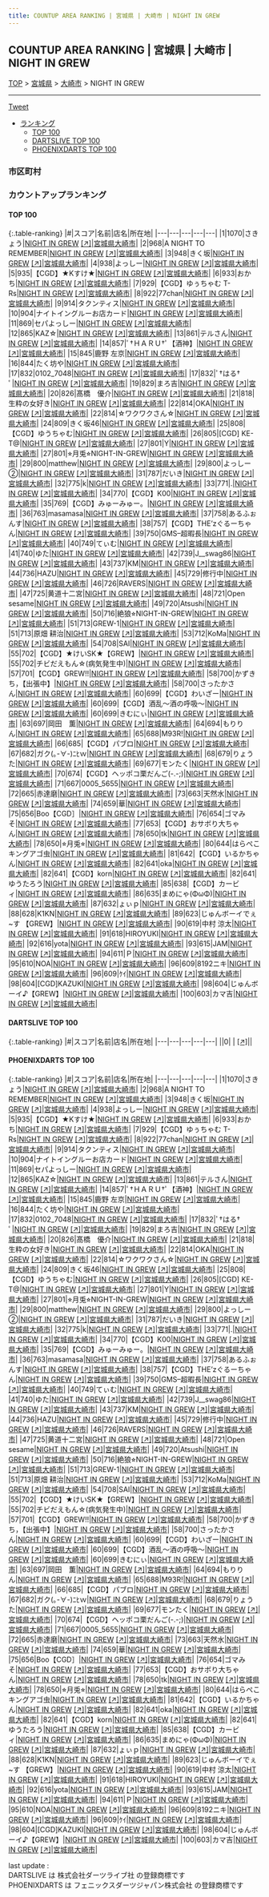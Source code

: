```yaml
---
title: COUNTUP AREA RANKING | 宮城県 | 大崎市 | NIGHT IN GREW
---
```

## COUNTUP AREA RANKING | 宮城県 | 大崎市 | NIGHT IN GREW

[TOP](/darts/rank/) > [宮城県](/darts/rank/宮城県/) > [大崎市](/darts/rank/宮城県/大崎市/) > NIGHT IN GREW

___

<a href="https://twitter.com/share?ref_src=twsrc%5Etfw" data-text="COUNTUP AREA RANKING | 宮城県大崎市NIGHT IN GREW" class="twitter-share-button" data-hashtags="DARTSLIVE,PHOENIXDARTS,darts,ダーツ" data-show-count="false">Tweet</a>

* [ランキング](#カウントアップランキング)
    * [TOP 100](#top-100)
    * [DARTSLIVE TOP 100](#dartslive-top-100)
    * [PHOENIXDARTS TOP 100](#phoenixdarts-top-100)

### 市区町村

<ul>

</ul>

### カウントアップランキング

#### TOP 100



{:.table-ranking}
|#|スコア|名前|店名|所在地|
|---|---|---|---|---|
|1|1070|<span class="rank-name-pd">さきょう</span>|<a href="/darts/rank/shops/10417.html">NIGHT IN GREW</a> <a href="https://vs.phoenixdarts.com/jp/shop/shopDetailInfo/s_10417?s_seq=10417">[↗]</a>|<a href="/darts/rank/宮城県/大崎市">宮城県大崎市</a>|
|2|968|<span class="rank-name-pd">A NIGHT TO REMEMBER</span>|<a href="/darts/rank/shops/10417.html">NIGHT IN GREW</a> <a href="https://vs.phoenixdarts.com/jp/shop/shopDetailInfo/s_10417?s_seq=10417">[↗]</a>|<a href="/darts/rank/宮城県/大崎市">宮城県大崎市</a>|
|3|948|<span class="rank-name-pd">きく坂</span>|<a href="/darts/rank/shops/10417.html">NIGHT IN GREW</a> <a href="https://vs.phoenixdarts.com/jp/shop/shopDetailInfo/s_10417?s_seq=10417">[↗]</a>|<a href="/darts/rank/宮城県/大崎市">宮城県大崎市</a>|
|4|938|<span class="rank-name-pd">よっしー</span>|<a href="/darts/rank/shops/10417.html">NIGHT IN GREW</a> <a href="https://vs.phoenixdarts.com/jp/shop/shopDetailInfo/s_10417?s_seq=10417">[↗]</a>|<a href="/darts/rank/宮城県/大崎市">宮城県大崎市</a>|
|5|935|<span class="rank-name-pd">【CGD】★Kすけ★</span>|<a href="/darts/rank/shops/10417.html">NIGHT IN GREW</a> <a href="https://vs.phoenixdarts.com/jp/shop/shopDetailInfo/s_10417?s_seq=10417">[↗]</a>|<a href="/darts/rank/宮城県/大崎市">宮城県大崎市</a>|
|6|933|<span class="rank-name-pd">おかち</span>|<a href="/darts/rank/shops/10417.html">NIGHT IN GREW</a> <a href="https://vs.phoenixdarts.com/jp/shop/shopDetailInfo/s_10417?s_seq=10417">[↗]</a>|<a href="/darts/rank/宮城県/大崎市">宮城県大崎市</a>|
|7|929|<span class="rank-name-pd">【CGD】ゆぅちゃむ T-Rs</span>|<a href="/darts/rank/shops/10417.html">NIGHT IN GREW</a> <a href="https://vs.phoenixdarts.com/jp/shop/shopDetailInfo/s_10417?s_seq=10417">[↗]</a>|<a href="/darts/rank/宮城県/大崎市">宮城県大崎市</a>|
|8|922|<span class="rank-name-pd">77chan</span>|<a href="/darts/rank/shops/10417.html">NIGHT IN GREW</a> <a href="https://vs.phoenixdarts.com/jp/shop/shopDetailInfo/s_10417?s_seq=10417">[↗]</a>|<a href="/darts/rank/宮城県/大崎市">宮城県大崎市</a>|
|9|914|<span class="rank-name-pd">タクンティス</span>|<a href="/darts/rank/shops/10417.html">NIGHT IN GREW</a> <a href="https://vs.phoenixdarts.com/jp/shop/shopDetailInfo/s_10417?s_seq=10417">[↗]</a>|<a href="/darts/rank/宮城県/大崎市">宮城県大崎市</a>|
|10|904|<span class="rank-name-pd">ナイトイングルーお店カード</span>|<a href="/darts/rank/shops/10417.html">NIGHT IN GREW</a> <a href="https://vs.phoenixdarts.com/jp/shop/shopDetailInfo/s_10417?s_seq=10417">[↗]</a>|<a href="/darts/rank/宮城県/大崎市">宮城県大崎市</a>|
|11|869|<span class="rank-name-pd">セパよっしー</span>|<a href="/darts/rank/shops/10417.html">NIGHT IN GREW</a> <a href="https://vs.phoenixdarts.com/jp/shop/shopDetailInfo/s_10417?s_seq=10417">[↗]</a>|<a href="/darts/rank/宮城県/大崎市">宮城県大崎市</a>|
|12|865|<span class="rank-name-pd">KAZ☆</span>|<a href="/darts/rank/shops/10417.html">NIGHT IN GREW</a> <a href="https://vs.phoenixdarts.com/jp/shop/shopDetailInfo/s_10417?s_seq=10417">[↗]</a>|<a href="/darts/rank/宮城県/大崎市">宮城県大崎市</a>|
|13|861|<span class="rank-name-pd">テルさん</span>|<a href="/darts/rank/shops/10417.html">NIGHT IN GREW</a> <a href="https://vs.phoenixdarts.com/jp/shop/shopDetailInfo/s_10417?s_seq=10417">[↗]</a>|<a href="/darts/rank/宮城県/大崎市">宮城県大崎市</a>|
|14|857|<span class="rank-name-pd">ﾟ†ＨＡＲＵ†ﾟ【酒神】</span>|<a href="/darts/rank/shops/10417.html">NIGHT IN GREW</a> <a href="https://vs.phoenixdarts.com/jp/shop/shopDetailInfo/s_10417?s_seq=10417">[↗]</a>|<a href="/darts/rank/宮城県/大崎市">宮城県大崎市</a>|
|15|845|<span class="rank-name-pd"><span class="pro-icon-pd"></span>鹿野 左京</span>|<a href="/darts/rank/shops/10417.html">NIGHT IN GREW</a> <a href="https://vs.phoenixdarts.com/jp/shop/shopDetailInfo/s_10417?s_seq=10417">[↗]</a>|<a href="/darts/rank/宮城県/大崎市">宮城県大崎市</a>|
|16|844|<span class="rank-name-pd">たく坊や</span>|<a href="/darts/rank/shops/10417.html">NIGHT IN GREW</a> <a href="https://vs.phoenixdarts.com/jp/shop/shopDetailInfo/s_10417?s_seq=10417">[↗]</a>|<a href="/darts/rank/宮城県/大崎市">宮城県大崎市</a>|
|17|832|<span class="rank-name-pd">0102_7048</span>|<a href="/darts/rank/shops/10417.html">NIGHT IN GREW</a> <a href="https://vs.phoenixdarts.com/jp/shop/shopDetailInfo/s_10417?s_seq=10417">[↗]</a>|<a href="/darts/rank/宮城県/大崎市">宮城県大崎市</a>|
|17|832|<span class="rank-name-pd">‪ﾟ†はる† ﾟ</span>|<a href="/darts/rank/shops/10417.html">NIGHT IN GREW</a> <a href="https://vs.phoenixdarts.com/jp/shop/shopDetailInfo/s_10417?s_seq=10417">[↗]</a>|<a href="/darts/rank/宮城県/大崎市">宮城県大崎市</a>|
|19|829|<span class="rank-name-pd">まろ吉</span>|<a href="/darts/rank/shops/10417.html">NIGHT IN GREW</a> <a href="https://vs.phoenixdarts.com/jp/shop/shopDetailInfo/s_10417?s_seq=10417">[↗]</a>|<a href="/darts/rank/宮城県/大崎市">宮城県大崎市</a>|
|20|826|<span class="rank-name-pd">髙橋　優介</span>|<a href="/darts/rank/shops/10417.html">NIGHT IN GREW</a> <a href="https://vs.phoenixdarts.com/jp/shop/shopDetailInfo/s_10417?s_seq=10417">[↗]</a>|<a href="/darts/rank/宮城県/大崎市">宮城県大崎市</a>|
|21|818|<span class="rank-name-pd">生粋の女好き</span>|<a href="/darts/rank/shops/10417.html">NIGHT IN GREW</a> <a href="https://vs.phoenixdarts.com/jp/shop/shopDetailInfo/s_10417?s_seq=10417">[↗]</a>|<a href="/darts/rank/宮城県/大崎市">宮城県大崎市</a>|
|22|814|<span class="rank-name-pd">OKA</span>|<a href="/darts/rank/shops/10417.html">NIGHT IN GREW</a> <a href="https://vs.phoenixdarts.com/jp/shop/shopDetailInfo/s_10417?s_seq=10417">[↗]</a>|<a href="/darts/rank/宮城県/大崎市">宮城県大崎市</a>|
|22|814|<span class="rank-name-pd">☆ワクワクさん☆</span>|<a href="/darts/rank/shops/10417.html">NIGHT IN GREW</a> <a href="https://vs.phoenixdarts.com/jp/shop/shopDetailInfo/s_10417?s_seq=10417">[↗]</a>|<a href="/darts/rank/宮城県/大崎市">宮城県大崎市</a>|
|24|809|<span class="rank-name-pd">きく坂46</span>|<a href="/darts/rank/shops/10417.html">NIGHT IN GREW</a> <a href="https://vs.phoenixdarts.com/jp/shop/shopDetailInfo/s_10417?s_seq=10417">[↗]</a>|<a href="/darts/rank/宮城県/大崎市">宮城県大崎市</a>|
|25|808|<span class="rank-name-pd">【CGD】ゆうちゃむ</span>|<a href="/darts/rank/shops/10417.html">NIGHT IN GREW</a> <a href="https://vs.phoenixdarts.com/jp/shop/shopDetailInfo/s_10417?s_seq=10417">[↗]</a>|<a href="/darts/rank/宮城県/大崎市">宮城県大崎市</a>|
|26|805|<span class="rank-name-pd">[CGD] KE-T@</span>|<a href="/darts/rank/shops/10417.html">NIGHT IN GREW</a> <a href="https://vs.phoenixdarts.com/jp/shop/shopDetailInfo/s_10417?s_seq=10417">[↗]</a>|<a href="/darts/rank/宮城県/大崎市">宮城県大崎市</a>|
|27|801|<span class="rank-name-pd">Y</span>|<a href="/darts/rank/shops/10417.html">NIGHT IN GREW</a> <a href="https://vs.phoenixdarts.com/jp/shop/shopDetailInfo/s_10417?s_seq=10417">[↗]</a>|<a href="/darts/rank/宮城県/大崎市">宮城県大崎市</a>|
|27|801|<span class="rank-name-pd">⭐︎月兎⭐︎NIGHT-IN-GREW</span>|<a href="/darts/rank/shops/10417.html">NIGHT IN GREW</a> <a href="https://vs.phoenixdarts.com/jp/shop/shopDetailInfo/s_10417?s_seq=10417">[↗]</a>|<a href="/darts/rank/宮城県/大崎市">宮城県大崎市</a>|
|29|800|<span class="rank-name-pd">matthew</span>|<a href="/darts/rank/shops/10417.html">NIGHT IN GREW</a> <a href="https://vs.phoenixdarts.com/jp/shop/shopDetailInfo/s_10417?s_seq=10417">[↗]</a>|<a href="/darts/rank/宮城県/大崎市">宮城県大崎市</a>|
|29|800|<span class="rank-name-pd">よっしー②</span>|<a href="/darts/rank/shops/10417.html">NIGHT IN GREW</a> <a href="https://vs.phoenixdarts.com/jp/shop/shopDetailInfo/s_10417?s_seq=10417">[↗]</a>|<a href="/darts/rank/宮城県/大崎市">宮城県大崎市</a>|
|31|787|<span class="rank-name-pd">だいき</span>|<a href="/darts/rank/shops/10417.html">NIGHT IN GREW</a> <a href="https://vs.phoenixdarts.com/jp/shop/shopDetailInfo/s_10417?s_seq=10417">[↗]</a>|<a href="/darts/rank/宮城県/大崎市">宮城県大崎市</a>|
|32|775|<span class="rank-name-pd">k</span>|<a href="/darts/rank/shops/10417.html">NIGHT IN GREW</a> <a href="https://vs.phoenixdarts.com/jp/shop/shopDetailInfo/s_10417?s_seq=10417">[↗]</a>|<a href="/darts/rank/宮城県/大崎市">宮城県大崎市</a>|
|33|771|<span class="rank-name-pd">.</span>|<a href="/darts/rank/shops/10417.html">NIGHT IN GREW</a> <a href="https://vs.phoenixdarts.com/jp/shop/shopDetailInfo/s_10417?s_seq=10417">[↗]</a>|<a href="/darts/rank/宮城県/大崎市">宮城県大崎市</a>|
|34|770|<span class="rank-name-pd">【CGD】K00</span>|<a href="/darts/rank/shops/10417.html">NIGHT IN GREW</a> <a href="https://vs.phoenixdarts.com/jp/shop/shopDetailInfo/s_10417?s_seq=10417">[↗]</a>|<a href="/darts/rank/宮城県/大崎市">宮城県大崎市</a>|
|35|769|<span class="rank-name-pd">【CGD】みゅーみゅー。</span>|<a href="/darts/rank/shops/10417.html">NIGHT IN GREW</a> <a href="https://vs.phoenixdarts.com/jp/shop/shopDetailInfo/s_10417?s_seq=10417">[↗]</a>|<a href="/darts/rank/宮城県/大崎市">宮城県大崎市</a>|
|36|763|<span class="rank-name-pd">masamasa</span>|<a href="/darts/rank/shops/10417.html">NIGHT IN GREW</a> <a href="https://vs.phoenixdarts.com/jp/shop/shopDetailInfo/s_10417?s_seq=10417">[↗]</a>|<a href="/darts/rank/宮城県/大崎市">宮城県大崎市</a>|
|37|758|<span class="rank-name-pd">あるふぉんす</span>|<a href="/darts/rank/shops/10417.html">NIGHT IN GREW</a> <a href="https://vs.phoenixdarts.com/jp/shop/shopDetailInfo/s_10417?s_seq=10417">[↗]</a>|<a href="/darts/rank/宮城県/大崎市">宮城県大崎市</a>|
|38|757|<span class="rank-name-pd">【CGD】THE’zぐるーちゃん</span>|<a href="/darts/rank/shops/10417.html">NIGHT IN GREW</a> <a href="https://vs.phoenixdarts.com/jp/shop/shopDetailInfo/s_10417?s_seq=10417">[↗]</a>|<a href="/darts/rank/宮城県/大崎市">宮城県大崎市</a>|
|39|750|<span class="rank-name-pd">GMS–超暇長</span>|<a href="/darts/rank/shops/10417.html">NIGHT IN GREW</a> <a href="https://vs.phoenixdarts.com/jp/shop/shopDetailInfo/s_10417?s_seq=10417">[↗]</a>|<a href="/darts/rank/宮城県/大崎市">宮城県大崎市</a>|
|40|749|<span class="rank-name-pd">てぃむ</span>|<a href="/darts/rank/shops/10417.html">NIGHT IN GREW</a> <a href="https://vs.phoenixdarts.com/jp/shop/shopDetailInfo/s_10417?s_seq=10417">[↗]</a>|<a href="/darts/rank/宮城県/大崎市">宮城県大崎市</a>|
|41|740|<span class="rank-name-pd">ゆた</span>|<a href="/darts/rank/shops/10417.html">NIGHT IN GREW</a> <a href="https://vs.phoenixdarts.com/jp/shop/shopDetailInfo/s_10417?s_seq=10417">[↗]</a>|<a href="/darts/rank/宮城県/大崎市">宮城県大崎市</a>|
|42|739|<span class="rank-name-pd">J__swag86</span>|<a href="/darts/rank/shops/10417.html">NIGHT IN GREW</a> <a href="https://vs.phoenixdarts.com/jp/shop/shopDetailInfo/s_10417?s_seq=10417">[↗]</a>|<a href="/darts/rank/宮城県/大崎市">宮城県大崎市</a>|
|43|737|<span class="rank-name-pd">KM</span>|<a href="/darts/rank/shops/10417.html">NIGHT IN GREW</a> <a href="https://vs.phoenixdarts.com/jp/shop/shopDetailInfo/s_10417?s_seq=10417">[↗]</a>|<a href="/darts/rank/宮城県/大崎市">宮城県大崎市</a>|
|44|736|<span class="rank-name-pd">HAZU</span>|<a href="/darts/rank/shops/10417.html">NIGHT IN GREW</a> <a href="https://vs.phoenixdarts.com/jp/shop/shopDetailInfo/s_10417?s_seq=10417">[↗]</a>|<a href="/darts/rank/宮城県/大崎市">宮城県大崎市</a>|
|45|729|<span class="rank-name-pd">修行中</span>|<a href="/darts/rank/shops/10417.html">NIGHT IN GREW</a> <a href="https://vs.phoenixdarts.com/jp/shop/shopDetailInfo/s_10417?s_seq=10417">[↗]</a>|<a href="/darts/rank/宮城県/大崎市">宮城県大崎市</a>|
|46|726|<span class="rank-name-pd">RAVERS</span>|<a href="/darts/rank/shops/10417.html">NIGHT IN GREW</a> <a href="https://vs.phoenixdarts.com/jp/shop/shopDetailInfo/s_10417?s_seq=10417">[↗]</a>|<a href="/darts/rank/宮城県/大崎市">宮城県大崎市</a>|
|47|725|<span class="rank-name-pd">黄道十二宮</span>|<a href="/darts/rank/shops/10417.html">NIGHT IN GREW</a> <a href="https://vs.phoenixdarts.com/jp/shop/shopDetailInfo/s_10417?s_seq=10417">[↗]</a>|<a href="/darts/rank/宮城県/大崎市">宮城県大崎市</a>|
|48|721|<span class="rank-name-pd">Open sesame</span>|<a href="/darts/rank/shops/10417.html">NIGHT IN GREW</a> <a href="https://vs.phoenixdarts.com/jp/shop/shopDetailInfo/s_10417?s_seq=10417">[↗]</a>|<a href="/darts/rank/宮城県/大崎市">宮城県大崎市</a>|
|49|720|<span class="rank-name-pd">Atsushi</span>|<a href="/darts/rank/shops/10417.html">NIGHT IN GREW</a> <a href="https://vs.phoenixdarts.com/jp/shop/shopDetailInfo/s_10417?s_seq=10417">[↗]</a>|<a href="/darts/rank/宮城県/大崎市">宮城県大崎市</a>|
|50|716|<span class="rank-name-pd">絶狼⭐︎NIGHT-IN-GREW</span>|<a href="/darts/rank/shops/10417.html">NIGHT IN GREW</a> <a href="https://vs.phoenixdarts.com/jp/shop/shopDetailInfo/s_10417?s_seq=10417">[↗]</a>|<a href="/darts/rank/宮城県/大崎市">宮城県大崎市</a>|
|51|713|<span class="rank-name-pd">GREW-1</span>|<a href="/darts/rank/shops/10417.html">NIGHT IN GREW</a> <a href="https://vs.phoenixdarts.com/jp/shop/shopDetailInfo/s_10417?s_seq=10417">[↗]</a>|<a href="/darts/rank/宮城県/大崎市">宮城県大崎市</a>|
|51|713|<span class="rank-name-pd">原畑 耕治</span>|<a href="/darts/rank/shops/10417.html">NIGHT IN GREW</a> <a href="https://vs.phoenixdarts.com/jp/shop/shopDetailInfo/s_10417?s_seq=10417">[↗]</a>|<a href="/darts/rank/宮城県/大崎市">宮城県大崎市</a>|
|53|712|<span class="rank-name-pd">KoMa</span>|<a href="/darts/rank/shops/10417.html">NIGHT IN GREW</a> <a href="https://vs.phoenixdarts.com/jp/shop/shopDetailInfo/s_10417?s_seq=10417">[↗]</a>|<a href="/darts/rank/宮城県/大崎市">宮城県大崎市</a>|
|54|708|<span class="rank-name-pd">SAI</span>|<a href="/darts/rank/shops/10417.html">NIGHT IN GREW</a> <a href="https://vs.phoenixdarts.com/jp/shop/shopDetailInfo/s_10417?s_seq=10417">[↗]</a>|<a href="/darts/rank/宮城県/大崎市">宮城県大崎市</a>|
|55|702|<span class="rank-name-pd">【CGD】★けいSK★【GREW】</span>|<a href="/darts/rank/shops/10417.html">NIGHT IN GREW</a> <a href="https://vs.phoenixdarts.com/jp/shop/shopDetailInfo/s_10417?s_seq=10417">[↗]</a>|<a href="/darts/rank/宮城県/大崎市">宮城県大崎市</a>|
|55|702|<span class="rank-name-pd">チビだえもん☆(病気発生中)</span>|<a href="/darts/rank/shops/10417.html">NIGHT IN GREW</a> <a href="https://vs.phoenixdarts.com/jp/shop/shopDetailInfo/s_10417?s_seq=10417">[↗]</a>|<a href="/darts/rank/宮城県/大崎市">宮城県大崎市</a>|
|57|701|<span class="rank-name-pd">【CGD】GREW!!</span>|<a href="/darts/rank/shops/10417.html">NIGHT IN GREW</a> <a href="https://vs.phoenixdarts.com/jp/shop/shopDetailInfo/s_10417?s_seq=10417">[↗]</a>|<a href="/darts/rank/宮城県/大崎市">宮城県大崎市</a>|
|58|700|<span class="rank-name-pd">かずきち，【出張中】</span>|<a href="/darts/rank/shops/10417.html">NIGHT IN GREW</a> <a href="https://vs.phoenixdarts.com/jp/shop/shopDetailInfo/s_10417?s_seq=10417">[↗]</a>|<a href="/darts/rank/宮城県/大崎市">宮城県大崎市</a>|
|58|700|<span class="rank-name-pd">さったかさん</span>|<a href="/darts/rank/shops/10417.html">NIGHT IN GREW</a> <a href="https://vs.phoenixdarts.com/jp/shop/shopDetailInfo/s_10417?s_seq=10417">[↗]</a>|<a href="/darts/rank/宮城県/大崎市">宮城県大崎市</a>|
|60|699|<span class="rank-name-pd">【CGD】わいざー</span>|<a href="/darts/rank/shops/10417.html">NIGHT IN GREW</a> <a href="https://vs.phoenixdarts.com/jp/shop/shopDetailInfo/s_10417?s_seq=10417">[↗]</a>|<a href="/darts/rank/宮城県/大崎市">宮城県大崎市</a>|
|60|699|<span class="rank-name-pd">【CGD】酒乱〜酒の呼吸〜</span>|<a href="/darts/rank/shops/10417.html">NIGHT IN GREW</a> <a href="https://vs.phoenixdarts.com/jp/shop/shopDetailInfo/s_10417?s_seq=10417">[↗]</a>|<a href="/darts/rank/宮城県/大崎市">宮城県大崎市</a>|
|60|699|<span class="rank-name-pd">きむにぃ</span>|<a href="/darts/rank/shops/10417.html">NIGHT IN GREW</a> <a href="https://vs.phoenixdarts.com/jp/shop/shopDetailInfo/s_10417?s_seq=10417">[↗]</a>|<a href="/darts/rank/宮城県/大崎市">宮城県大崎市</a>|
|63|697|<span class="rank-name-pd">岡田　薫</span>|<a href="/darts/rank/shops/10417.html">NIGHT IN GREW</a> <a href="https://vs.phoenixdarts.com/jp/shop/shopDetailInfo/s_10417?s_seq=10417">[↗]</a>|<a href="/darts/rank/宮城県/大崎市">宮城県大崎市</a>|
|64|694|<span class="rank-name-pd">もりりん</span>|<a href="/darts/rank/shops/10417.html">NIGHT IN GREW</a> <a href="https://vs.phoenixdarts.com/jp/shop/shopDetailInfo/s_10417?s_seq=10417">[↗]</a>|<a href="/darts/rank/宮城県/大崎市">宮城県大崎市</a>|
|65|688|<span class="rank-name-pd">M93R!</span>|<a href="/darts/rank/shops/10417.html">NIGHT IN GREW</a> <a href="https://vs.phoenixdarts.com/jp/shop/shopDetailInfo/s_10417?s_seq=10417">[↗]</a>|<a href="/darts/rank/宮城県/大崎市">宮城県大崎市</a>|
|66|685|<span class="rank-name-pd">【CGD】パブロ</span>|<a href="/darts/rank/shops/10417.html">NIGHT IN GREW</a> <a href="https://vs.phoenixdarts.com/jp/shop/shopDetailInfo/s_10417?s_seq=10417">[↗]</a>|<a href="/darts/rank/宮城県/大崎市">宮城県大崎市</a>|
|67|682|<span class="rank-name-pd">ガク(｡-∀-)ﾆﾋｗ</span>|<a href="/darts/rank/shops/10417.html">NIGHT IN GREW</a> <a href="https://vs.phoenixdarts.com/jp/shop/shopDetailInfo/s_10417?s_seq=10417">[↗]</a>|<a href="/darts/rank/宮城県/大崎市">宮城県大崎市</a>|
|68|679|<span class="rank-name-pd">りょうた</span>|<a href="/darts/rank/shops/10417.html">NIGHT IN GREW</a> <a href="https://vs.phoenixdarts.com/jp/shop/shopDetailInfo/s_10417?s_seq=10417">[↗]</a>|<a href="/darts/rank/宮城県/大崎市">宮城県大崎市</a>|
|69|677|<span class="rank-name-pd">モンたく</span>|<a href="/darts/rank/shops/10417.html">NIGHT IN GREW</a> <a href="https://vs.phoenixdarts.com/jp/shop/shopDetailInfo/s_10417?s_seq=10417">[↗]</a>|<a href="/darts/rank/宮城県/大崎市">宮城県大崎市</a>|
|70|674|<span class="rank-name-pd">【CGD】ヘッポコ栗だんご(-.-;)</span>|<a href="/darts/rank/shops/10417.html">NIGHT IN GREW</a> <a href="https://vs.phoenixdarts.com/jp/shop/shopDetailInfo/s_10417?s_seq=10417">[↗]</a>|<a href="/darts/rank/宮城県/大崎市">宮城県大崎市</a>|
|71|667|<span class="rank-name-pd">0005_5655</span>|<a href="/darts/rank/shops/10417.html">NIGHT IN GREW</a> <a href="https://vs.phoenixdarts.com/jp/shop/shopDetailInfo/s_10417?s_seq=10417">[↗]</a>|<a href="/darts/rank/宮城県/大崎市">宮城県大崎市</a>|
|72|665|<span class="rank-name-pd">赤達磨</span>|<a href="/darts/rank/shops/10417.html">NIGHT IN GREW</a> <a href="https://vs.phoenixdarts.com/jp/shop/shopDetailInfo/s_10417?s_seq=10417">[↗]</a>|<a href="/darts/rank/宮城県/大崎市">宮城県大崎市</a>|
|73|663|<span class="rank-name-pd">天然水</span>|<a href="/darts/rank/shops/10417.html">NIGHT IN GREW</a> <a href="https://vs.phoenixdarts.com/jp/shop/shopDetailInfo/s_10417?s_seq=10417">[↗]</a>|<a href="/darts/rank/宮城県/大崎市">宮城県大崎市</a>|
|74|659|<span class="rank-name-pd">華</span>|<a href="/darts/rank/shops/10417.html">NIGHT IN GREW</a> <a href="https://vs.phoenixdarts.com/jp/shop/shopDetailInfo/s_10417?s_seq=10417">[↗]</a>|<a href="/darts/rank/宮城県/大崎市">宮城県大崎市</a>|
|75|656|<span class="rank-name-pd">Boo【CGD］</span>|<a href="/darts/rank/shops/10417.html">NIGHT IN GREW</a> <a href="https://vs.phoenixdarts.com/jp/shop/shopDetailInfo/s_10417?s_seq=10417">[↗]</a>|<a href="/darts/rank/宮城県/大崎市">宮城県大崎市</a>|
|76|654|<span class="rank-name-pd">ゴマみそ</span>|<a href="/darts/rank/shops/10417.html">NIGHT IN GREW</a> <a href="https://vs.phoenixdarts.com/jp/shop/shopDetailInfo/s_10417?s_seq=10417">[↗]</a>|<a href="/darts/rank/宮城県/大崎市">宮城県大崎市</a>|
|77|653|<span class="rank-name-pd">【CGD】おサボり大ちゃん</span>|<a href="/darts/rank/shops/10417.html">NIGHT IN GREW</a> <a href="https://vs.phoenixdarts.com/jp/shop/shopDetailInfo/s_10417?s_seq=10417">[↗]</a>|<a href="/darts/rank/宮城県/大崎市">宮城県大崎市</a>|
|78|650|<span class="rank-name-pd">tk</span>|<a href="/darts/rank/shops/10417.html">NIGHT IN GREW</a> <a href="https://vs.phoenixdarts.com/jp/shop/shopDetailInfo/s_10417?s_seq=10417">[↗]</a>|<a href="/darts/rank/宮城県/大崎市">宮城県大崎市</a>|
|78|650|<span class="rank-name-pd">⭐︎月兎⭐︎</span>|<a href="/darts/rank/shops/10417.html">NIGHT IN GREW</a> <a href="https://vs.phoenixdarts.com/jp/shop/shopDetailInfo/s_10417?s_seq=10417">[↗]</a>|<a href="/darts/rank/宮城県/大崎市">宮城県大崎市</a>|
|80|644|<span class="rank-name-pd">はらぺこキングアゴ虫</span>|<a href="/darts/rank/shops/10417.html">NIGHT IN GREW</a> <a href="https://vs.phoenixdarts.com/jp/shop/shopDetailInfo/s_10417?s_seq=10417">[↗]</a>|<a href="/darts/rank/宮城県/大崎市">宮城県大崎市</a>|
|81|642|<span class="rank-name-pd">【CGD】いるかちゃん</span>|<a href="/darts/rank/shops/10417.html">NIGHT IN GREW</a> <a href="https://vs.phoenixdarts.com/jp/shop/shopDetailInfo/s_10417?s_seq=10417">[↗]</a>|<a href="/darts/rank/宮城県/大崎市">宮城県大崎市</a>|
|82|641|<span class="rank-name-pd">oka</span>|<a href="/darts/rank/shops/10417.html">NIGHT IN GREW</a> <a href="https://vs.phoenixdarts.com/jp/shop/shopDetailInfo/s_10417?s_seq=10417">[↗]</a>|<a href="/darts/rank/宮城県/大崎市">宮城県大崎市</a>|
|82|641|<span class="rank-name-pd">【CGD】korn</span>|<a href="/darts/rank/shops/10417.html">NIGHT IN GREW</a> <a href="https://vs.phoenixdarts.com/jp/shop/shopDetailInfo/s_10417?s_seq=10417">[↗]</a>|<a href="/darts/rank/宮城県/大崎市">宮城県大崎市</a>|
|82|641|<span class="rank-name-pd">ゆうたろう</span>|<a href="/darts/rank/shops/10417.html">NIGHT IN GREW</a> <a href="https://vs.phoenixdarts.com/jp/shop/shopDetailInfo/s_10417?s_seq=10417">[↗]</a>|<a href="/darts/rank/宮城県/大崎市">宮城県大崎市</a>|
|85|638|<span class="rank-name-pd">【CGD】カービィ</span>|<a href="/darts/rank/shops/10417.html">NIGHT IN GREW</a> <a href="https://vs.phoenixdarts.com/jp/shop/shopDetailInfo/s_10417?s_seq=10417">[↗]</a>|<a href="/darts/rank/宮城県/大崎市">宮城県大崎市</a>|
|86|635|<span class="rank-name-pd">まめにゃ(ΦωΦ)</span>|<a href="/darts/rank/shops/10417.html">NIGHT IN GREW</a> <a href="https://vs.phoenixdarts.com/jp/shop/shopDetailInfo/s_10417?s_seq=10417">[↗]</a>|<a href="/darts/rank/宮城県/大崎市">宮城県大崎市</a>|
|87|632|<span class="rank-name-pd">ょぃｐ</span>|<a href="/darts/rank/shops/10417.html">NIGHT IN GREW</a> <a href="https://vs.phoenixdarts.com/jp/shop/shopDetailInfo/s_10417?s_seq=10417">[↗]</a>|<a href="/darts/rank/宮城県/大崎市">宮城県大崎市</a>|
|88|628|<span class="rank-name-pd">K1KN</span>|<a href="/darts/rank/shops/10417.html">NIGHT IN GREW</a> <a href="https://vs.phoenixdarts.com/jp/shop/shopDetailInfo/s_10417?s_seq=10417">[↗]</a>|<a href="/darts/rank/宮城県/大崎市">宮城県大崎市</a>|
|89|623|<span class="rank-name-pd">じゅんボーイでぇ~す 【GREW】</span>|<a href="/darts/rank/shops/10417.html">NIGHT IN GREW</a> <a href="https://vs.phoenixdarts.com/jp/shop/shopDetailInfo/s_10417?s_seq=10417">[↗]</a>|<a href="/darts/rank/宮城県/大崎市">宮城県大崎市</a>|
|90|619|<span class="rank-name-pd">中村 涼太</span>|<a href="/darts/rank/shops/10417.html">NIGHT IN GREW</a> <a href="https://vs.phoenixdarts.com/jp/shop/shopDetailInfo/s_10417?s_seq=10417">[↗]</a>|<a href="/darts/rank/宮城県/大崎市">宮城県大崎市</a>|
|91|618|<span class="rank-name-pd">HIROYUKI</span>|<a href="/darts/rank/shops/10417.html">NIGHT IN GREW</a> <a href="https://vs.phoenixdarts.com/jp/shop/shopDetailInfo/s_10417?s_seq=10417">[↗]</a>|<a href="/darts/rank/宮城県/大崎市">宮城県大崎市</a>|
|92|616|<span class="rank-name-pd">yota</span>|<a href="/darts/rank/shops/10417.html">NIGHT IN GREW</a> <a href="https://vs.phoenixdarts.com/jp/shop/shopDetailInfo/s_10417?s_seq=10417">[↗]</a>|<a href="/darts/rank/宮城県/大崎市">宮城県大崎市</a>|
|93|615|<span class="rank-name-pd">JAM</span>|<a href="/darts/rank/shops/10417.html">NIGHT IN GREW</a> <a href="https://vs.phoenixdarts.com/jp/shop/shopDetailInfo/s_10417?s_seq=10417">[↗]</a>|<a href="/darts/rank/宮城県/大崎市">宮城県大崎市</a>|
|94|611|<span class="rank-name-pd">Ｐ</span>|<a href="/darts/rank/shops/10417.html">NIGHT IN GREW</a> <a href="https://vs.phoenixdarts.com/jp/shop/shopDetailInfo/s_10417?s_seq=10417">[↗]</a>|<a href="/darts/rank/宮城県/大崎市">宮城県大崎市</a>|
|95|610|<span class="rank-name-pd">NOA</span>|<a href="/darts/rank/shops/10417.html">NIGHT IN GREW</a> <a href="https://vs.phoenixdarts.com/jp/shop/shopDetailInfo/s_10417?s_seq=10417">[↗]</a>|<a href="/darts/rank/宮城県/大崎市">宮城県大崎市</a>|
|96|609|<span class="rank-name-pd">8192ニキ</span>|<a href="/darts/rank/shops/10417.html">NIGHT IN GREW</a> <a href="https://vs.phoenixdarts.com/jp/shop/shopDetailInfo/s_10417?s_seq=10417">[↗]</a>|<a href="/darts/rank/宮城県/大崎市">宮城県大崎市</a>|
|96|609|<span class="rank-name-pd">ｹｲ</span>|<a href="/darts/rank/shops/10417.html">NIGHT IN GREW</a> <a href="https://vs.phoenixdarts.com/jp/shop/shopDetailInfo/s_10417?s_seq=10417">[↗]</a>|<a href="/darts/rank/宮城県/大崎市">宮城県大崎市</a>|
|98|604|<span class="rank-name-pd">[CGD]KAZUKI</span>|<a href="/darts/rank/shops/10417.html">NIGHT IN GREW</a> <a href="https://vs.phoenixdarts.com/jp/shop/shopDetailInfo/s_10417?s_seq=10417">[↗]</a>|<a href="/darts/rank/宮城県/大崎市">宮城県大崎市</a>|
|98|604|<span class="rank-name-pd">じゅんボーイ♪【GREW】</span>|<a href="/darts/rank/shops/10417.html">NIGHT IN GREW</a> <a href="https://vs.phoenixdarts.com/jp/shop/shopDetailInfo/s_10417?s_seq=10417">[↗]</a>|<a href="/darts/rank/宮城県/大崎市">宮城県大崎市</a>|
|100|603|<span class="rank-name-pd">カマ吉</span>|<a href="/darts/rank/shops/10417.html">NIGHT IN GREW</a> <a href="https://vs.phoenixdarts.com/jp/shop/shopDetailInfo/s_10417?s_seq=10417">[↗]</a>|<a href="/darts/rank/宮城県/大崎市">宮城県大崎市</a>|


#### DARTSLIVE TOP 100



{:.table-ranking}
|#|スコア|名前|店名|所在地|
|---|---|---|---|---|
||0|<span class="rank-name-dl"> </span>|<a href="/darts/rank/shops/.html"></a> <a href="">[↗]</a>|<a href="/darts/rank//"></a>|


#### PHOENIXDARTS TOP 100



{:.table-ranking}
|#|スコア|名前|店名|所在地|
|---|---|---|---|---|
|1|1070|<span class="rank-name-pd">さきょう</span>|<a href="/darts/rank/shops/10417.html">NIGHT IN GREW</a> <a href="https://vs.phoenixdarts.com/jp/shop/shopDetailInfo/s_10417?s_seq=10417">[↗]</a>|<a href="/darts/rank/宮城県/大崎市">宮城県大崎市</a>|
|2|968|<span class="rank-name-pd">A NIGHT TO REMEMBER</span>|<a href="/darts/rank/shops/10417.html">NIGHT IN GREW</a> <a href="https://vs.phoenixdarts.com/jp/shop/shopDetailInfo/s_10417?s_seq=10417">[↗]</a>|<a href="/darts/rank/宮城県/大崎市">宮城県大崎市</a>|
|3|948|<span class="rank-name-pd">きく坂</span>|<a href="/darts/rank/shops/10417.html">NIGHT IN GREW</a> <a href="https://vs.phoenixdarts.com/jp/shop/shopDetailInfo/s_10417?s_seq=10417">[↗]</a>|<a href="/darts/rank/宮城県/大崎市">宮城県大崎市</a>|
|4|938|<span class="rank-name-pd">よっしー</span>|<a href="/darts/rank/shops/10417.html">NIGHT IN GREW</a> <a href="https://vs.phoenixdarts.com/jp/shop/shopDetailInfo/s_10417?s_seq=10417">[↗]</a>|<a href="/darts/rank/宮城県/大崎市">宮城県大崎市</a>|
|5|935|<span class="rank-name-pd">【CGD】★Kすけ★</span>|<a href="/darts/rank/shops/10417.html">NIGHT IN GREW</a> <a href="https://vs.phoenixdarts.com/jp/shop/shopDetailInfo/s_10417?s_seq=10417">[↗]</a>|<a href="/darts/rank/宮城県/大崎市">宮城県大崎市</a>|
|6|933|<span class="rank-name-pd">おかち</span>|<a href="/darts/rank/shops/10417.html">NIGHT IN GREW</a> <a href="https://vs.phoenixdarts.com/jp/shop/shopDetailInfo/s_10417?s_seq=10417">[↗]</a>|<a href="/darts/rank/宮城県/大崎市">宮城県大崎市</a>|
|7|929|<span class="rank-name-pd">【CGD】ゆぅちゃむ T-Rs</span>|<a href="/darts/rank/shops/10417.html">NIGHT IN GREW</a> <a href="https://vs.phoenixdarts.com/jp/shop/shopDetailInfo/s_10417?s_seq=10417">[↗]</a>|<a href="/darts/rank/宮城県/大崎市">宮城県大崎市</a>|
|8|922|<span class="rank-name-pd">77chan</span>|<a href="/darts/rank/shops/10417.html">NIGHT IN GREW</a> <a href="https://vs.phoenixdarts.com/jp/shop/shopDetailInfo/s_10417?s_seq=10417">[↗]</a>|<a href="/darts/rank/宮城県/大崎市">宮城県大崎市</a>|
|9|914|<span class="rank-name-pd">タクンティス</span>|<a href="/darts/rank/shops/10417.html">NIGHT IN GREW</a> <a href="https://vs.phoenixdarts.com/jp/shop/shopDetailInfo/s_10417?s_seq=10417">[↗]</a>|<a href="/darts/rank/宮城県/大崎市">宮城県大崎市</a>|
|10|904|<span class="rank-name-pd">ナイトイングルーお店カード</span>|<a href="/darts/rank/shops/10417.html">NIGHT IN GREW</a> <a href="https://vs.phoenixdarts.com/jp/shop/shopDetailInfo/s_10417?s_seq=10417">[↗]</a>|<a href="/darts/rank/宮城県/大崎市">宮城県大崎市</a>|
|11|869|<span class="rank-name-pd">セパよっしー</span>|<a href="/darts/rank/shops/10417.html">NIGHT IN GREW</a> <a href="https://vs.phoenixdarts.com/jp/shop/shopDetailInfo/s_10417?s_seq=10417">[↗]</a>|<a href="/darts/rank/宮城県/大崎市">宮城県大崎市</a>|
|12|865|<span class="rank-name-pd">KAZ☆</span>|<a href="/darts/rank/shops/10417.html">NIGHT IN GREW</a> <a href="https://vs.phoenixdarts.com/jp/shop/shopDetailInfo/s_10417?s_seq=10417">[↗]</a>|<a href="/darts/rank/宮城県/大崎市">宮城県大崎市</a>|
|13|861|<span class="rank-name-pd">テルさん</span>|<a href="/darts/rank/shops/10417.html">NIGHT IN GREW</a> <a href="https://vs.phoenixdarts.com/jp/shop/shopDetailInfo/s_10417?s_seq=10417">[↗]</a>|<a href="/darts/rank/宮城県/大崎市">宮城県大崎市</a>|
|14|857|<span class="rank-name-pd">ﾟ†ＨＡＲＵ†ﾟ【酒神】</span>|<a href="/darts/rank/shops/10417.html">NIGHT IN GREW</a> <a href="https://vs.phoenixdarts.com/jp/shop/shopDetailInfo/s_10417?s_seq=10417">[↗]</a>|<a href="/darts/rank/宮城県/大崎市">宮城県大崎市</a>|
|15|845|<span class="rank-name-pd"><span class="pro-icon-pd"></span>鹿野 左京</span>|<a href="/darts/rank/shops/10417.html">NIGHT IN GREW</a> <a href="https://vs.phoenixdarts.com/jp/shop/shopDetailInfo/s_10417?s_seq=10417">[↗]</a>|<a href="/darts/rank/宮城県/大崎市">宮城県大崎市</a>|
|16|844|<span class="rank-name-pd">たく坊や</span>|<a href="/darts/rank/shops/10417.html">NIGHT IN GREW</a> <a href="https://vs.phoenixdarts.com/jp/shop/shopDetailInfo/s_10417?s_seq=10417">[↗]</a>|<a href="/darts/rank/宮城県/大崎市">宮城県大崎市</a>|
|17|832|<span class="rank-name-pd">0102_7048</span>|<a href="/darts/rank/shops/10417.html">NIGHT IN GREW</a> <a href="https://vs.phoenixdarts.com/jp/shop/shopDetailInfo/s_10417?s_seq=10417">[↗]</a>|<a href="/darts/rank/宮城県/大崎市">宮城県大崎市</a>|
|17|832|<span class="rank-name-pd">‪ﾟ†はる† ﾟ</span>|<a href="/darts/rank/shops/10417.html">NIGHT IN GREW</a> <a href="https://vs.phoenixdarts.com/jp/shop/shopDetailInfo/s_10417?s_seq=10417">[↗]</a>|<a href="/darts/rank/宮城県/大崎市">宮城県大崎市</a>|
|19|829|<span class="rank-name-pd">まろ吉</span>|<a href="/darts/rank/shops/10417.html">NIGHT IN GREW</a> <a href="https://vs.phoenixdarts.com/jp/shop/shopDetailInfo/s_10417?s_seq=10417">[↗]</a>|<a href="/darts/rank/宮城県/大崎市">宮城県大崎市</a>|
|20|826|<span class="rank-name-pd">髙橋　優介</span>|<a href="/darts/rank/shops/10417.html">NIGHT IN GREW</a> <a href="https://vs.phoenixdarts.com/jp/shop/shopDetailInfo/s_10417?s_seq=10417">[↗]</a>|<a href="/darts/rank/宮城県/大崎市">宮城県大崎市</a>|
|21|818|<span class="rank-name-pd">生粋の女好き</span>|<a href="/darts/rank/shops/10417.html">NIGHT IN GREW</a> <a href="https://vs.phoenixdarts.com/jp/shop/shopDetailInfo/s_10417?s_seq=10417">[↗]</a>|<a href="/darts/rank/宮城県/大崎市">宮城県大崎市</a>|
|22|814|<span class="rank-name-pd">OKA</span>|<a href="/darts/rank/shops/10417.html">NIGHT IN GREW</a> <a href="https://vs.phoenixdarts.com/jp/shop/shopDetailInfo/s_10417?s_seq=10417">[↗]</a>|<a href="/darts/rank/宮城県/大崎市">宮城県大崎市</a>|
|22|814|<span class="rank-name-pd">☆ワクワクさん☆</span>|<a href="/darts/rank/shops/10417.html">NIGHT IN GREW</a> <a href="https://vs.phoenixdarts.com/jp/shop/shopDetailInfo/s_10417?s_seq=10417">[↗]</a>|<a href="/darts/rank/宮城県/大崎市">宮城県大崎市</a>|
|24|809|<span class="rank-name-pd">きく坂46</span>|<a href="/darts/rank/shops/10417.html">NIGHT IN GREW</a> <a href="https://vs.phoenixdarts.com/jp/shop/shopDetailInfo/s_10417?s_seq=10417">[↗]</a>|<a href="/darts/rank/宮城県/大崎市">宮城県大崎市</a>|
|25|808|<span class="rank-name-pd">【CGD】ゆうちゃむ</span>|<a href="/darts/rank/shops/10417.html">NIGHT IN GREW</a> <a href="https://vs.phoenixdarts.com/jp/shop/shopDetailInfo/s_10417?s_seq=10417">[↗]</a>|<a href="/darts/rank/宮城県/大崎市">宮城県大崎市</a>|
|26|805|<span class="rank-name-pd">[CGD] KE-T@</span>|<a href="/darts/rank/shops/10417.html">NIGHT IN GREW</a> <a href="https://vs.phoenixdarts.com/jp/shop/shopDetailInfo/s_10417?s_seq=10417">[↗]</a>|<a href="/darts/rank/宮城県/大崎市">宮城県大崎市</a>|
|27|801|<span class="rank-name-pd">Y</span>|<a href="/darts/rank/shops/10417.html">NIGHT IN GREW</a> <a href="https://vs.phoenixdarts.com/jp/shop/shopDetailInfo/s_10417?s_seq=10417">[↗]</a>|<a href="/darts/rank/宮城県/大崎市">宮城県大崎市</a>|
|27|801|<span class="rank-name-pd">⭐︎月兎⭐︎NIGHT-IN-GREW</span>|<a href="/darts/rank/shops/10417.html">NIGHT IN GREW</a> <a href="https://vs.phoenixdarts.com/jp/shop/shopDetailInfo/s_10417?s_seq=10417">[↗]</a>|<a href="/darts/rank/宮城県/大崎市">宮城県大崎市</a>|
|29|800|<span class="rank-name-pd">matthew</span>|<a href="/darts/rank/shops/10417.html">NIGHT IN GREW</a> <a href="https://vs.phoenixdarts.com/jp/shop/shopDetailInfo/s_10417?s_seq=10417">[↗]</a>|<a href="/darts/rank/宮城県/大崎市">宮城県大崎市</a>|
|29|800|<span class="rank-name-pd">よっしー②</span>|<a href="/darts/rank/shops/10417.html">NIGHT IN GREW</a> <a href="https://vs.phoenixdarts.com/jp/shop/shopDetailInfo/s_10417?s_seq=10417">[↗]</a>|<a href="/darts/rank/宮城県/大崎市">宮城県大崎市</a>|
|31|787|<span class="rank-name-pd">だいき</span>|<a href="/darts/rank/shops/10417.html">NIGHT IN GREW</a> <a href="https://vs.phoenixdarts.com/jp/shop/shopDetailInfo/s_10417?s_seq=10417">[↗]</a>|<a href="/darts/rank/宮城県/大崎市">宮城県大崎市</a>|
|32|775|<span class="rank-name-pd">k</span>|<a href="/darts/rank/shops/10417.html">NIGHT IN GREW</a> <a href="https://vs.phoenixdarts.com/jp/shop/shopDetailInfo/s_10417?s_seq=10417">[↗]</a>|<a href="/darts/rank/宮城県/大崎市">宮城県大崎市</a>|
|33|771|<span class="rank-name-pd">.</span>|<a href="/darts/rank/shops/10417.html">NIGHT IN GREW</a> <a href="https://vs.phoenixdarts.com/jp/shop/shopDetailInfo/s_10417?s_seq=10417">[↗]</a>|<a href="/darts/rank/宮城県/大崎市">宮城県大崎市</a>|
|34|770|<span class="rank-name-pd">【CGD】K00</span>|<a href="/darts/rank/shops/10417.html">NIGHT IN GREW</a> <a href="https://vs.phoenixdarts.com/jp/shop/shopDetailInfo/s_10417?s_seq=10417">[↗]</a>|<a href="/darts/rank/宮城県/大崎市">宮城県大崎市</a>|
|35|769|<span class="rank-name-pd">【CGD】みゅーみゅー。</span>|<a href="/darts/rank/shops/10417.html">NIGHT IN GREW</a> <a href="https://vs.phoenixdarts.com/jp/shop/shopDetailInfo/s_10417?s_seq=10417">[↗]</a>|<a href="/darts/rank/宮城県/大崎市">宮城県大崎市</a>|
|36|763|<span class="rank-name-pd">masamasa</span>|<a href="/darts/rank/shops/10417.html">NIGHT IN GREW</a> <a href="https://vs.phoenixdarts.com/jp/shop/shopDetailInfo/s_10417?s_seq=10417">[↗]</a>|<a href="/darts/rank/宮城県/大崎市">宮城県大崎市</a>|
|37|758|<span class="rank-name-pd">あるふぉんす</span>|<a href="/darts/rank/shops/10417.html">NIGHT IN GREW</a> <a href="https://vs.phoenixdarts.com/jp/shop/shopDetailInfo/s_10417?s_seq=10417">[↗]</a>|<a href="/darts/rank/宮城県/大崎市">宮城県大崎市</a>|
|38|757|<span class="rank-name-pd">【CGD】THE’zぐるーちゃん</span>|<a href="/darts/rank/shops/10417.html">NIGHT IN GREW</a> <a href="https://vs.phoenixdarts.com/jp/shop/shopDetailInfo/s_10417?s_seq=10417">[↗]</a>|<a href="/darts/rank/宮城県/大崎市">宮城県大崎市</a>|
|39|750|<span class="rank-name-pd">GMS–超暇長</span>|<a href="/darts/rank/shops/10417.html">NIGHT IN GREW</a> <a href="https://vs.phoenixdarts.com/jp/shop/shopDetailInfo/s_10417?s_seq=10417">[↗]</a>|<a href="/darts/rank/宮城県/大崎市">宮城県大崎市</a>|
|40|749|<span class="rank-name-pd">てぃむ</span>|<a href="/darts/rank/shops/10417.html">NIGHT IN GREW</a> <a href="https://vs.phoenixdarts.com/jp/shop/shopDetailInfo/s_10417?s_seq=10417">[↗]</a>|<a href="/darts/rank/宮城県/大崎市">宮城県大崎市</a>|
|41|740|<span class="rank-name-pd">ゆた</span>|<a href="/darts/rank/shops/10417.html">NIGHT IN GREW</a> <a href="https://vs.phoenixdarts.com/jp/shop/shopDetailInfo/s_10417?s_seq=10417">[↗]</a>|<a href="/darts/rank/宮城県/大崎市">宮城県大崎市</a>|
|42|739|<span class="rank-name-pd">J__swag86</span>|<a href="/darts/rank/shops/10417.html">NIGHT IN GREW</a> <a href="https://vs.phoenixdarts.com/jp/shop/shopDetailInfo/s_10417?s_seq=10417">[↗]</a>|<a href="/darts/rank/宮城県/大崎市">宮城県大崎市</a>|
|43|737|<span class="rank-name-pd">KM</span>|<a href="/darts/rank/shops/10417.html">NIGHT IN GREW</a> <a href="https://vs.phoenixdarts.com/jp/shop/shopDetailInfo/s_10417?s_seq=10417">[↗]</a>|<a href="/darts/rank/宮城県/大崎市">宮城県大崎市</a>|
|44|736|<span class="rank-name-pd">HAZU</span>|<a href="/darts/rank/shops/10417.html">NIGHT IN GREW</a> <a href="https://vs.phoenixdarts.com/jp/shop/shopDetailInfo/s_10417?s_seq=10417">[↗]</a>|<a href="/darts/rank/宮城県/大崎市">宮城県大崎市</a>|
|45|729|<span class="rank-name-pd">修行中</span>|<a href="/darts/rank/shops/10417.html">NIGHT IN GREW</a> <a href="https://vs.phoenixdarts.com/jp/shop/shopDetailInfo/s_10417?s_seq=10417">[↗]</a>|<a href="/darts/rank/宮城県/大崎市">宮城県大崎市</a>|
|46|726|<span class="rank-name-pd">RAVERS</span>|<a href="/darts/rank/shops/10417.html">NIGHT IN GREW</a> <a href="https://vs.phoenixdarts.com/jp/shop/shopDetailInfo/s_10417?s_seq=10417">[↗]</a>|<a href="/darts/rank/宮城県/大崎市">宮城県大崎市</a>|
|47|725|<span class="rank-name-pd">黄道十二宮</span>|<a href="/darts/rank/shops/10417.html">NIGHT IN GREW</a> <a href="https://vs.phoenixdarts.com/jp/shop/shopDetailInfo/s_10417?s_seq=10417">[↗]</a>|<a href="/darts/rank/宮城県/大崎市">宮城県大崎市</a>|
|48|721|<span class="rank-name-pd">Open sesame</span>|<a href="/darts/rank/shops/10417.html">NIGHT IN GREW</a> <a href="https://vs.phoenixdarts.com/jp/shop/shopDetailInfo/s_10417?s_seq=10417">[↗]</a>|<a href="/darts/rank/宮城県/大崎市">宮城県大崎市</a>|
|49|720|<span class="rank-name-pd">Atsushi</span>|<a href="/darts/rank/shops/10417.html">NIGHT IN GREW</a> <a href="https://vs.phoenixdarts.com/jp/shop/shopDetailInfo/s_10417?s_seq=10417">[↗]</a>|<a href="/darts/rank/宮城県/大崎市">宮城県大崎市</a>|
|50|716|<span class="rank-name-pd">絶狼⭐︎NIGHT-IN-GREW</span>|<a href="/darts/rank/shops/10417.html">NIGHT IN GREW</a> <a href="https://vs.phoenixdarts.com/jp/shop/shopDetailInfo/s_10417?s_seq=10417">[↗]</a>|<a href="/darts/rank/宮城県/大崎市">宮城県大崎市</a>|
|51|713|<span class="rank-name-pd">GREW-1</span>|<a href="/darts/rank/shops/10417.html">NIGHT IN GREW</a> <a href="https://vs.phoenixdarts.com/jp/shop/shopDetailInfo/s_10417?s_seq=10417">[↗]</a>|<a href="/darts/rank/宮城県/大崎市">宮城県大崎市</a>|
|51|713|<span class="rank-name-pd">原畑 耕治</span>|<a href="/darts/rank/shops/10417.html">NIGHT IN GREW</a> <a href="https://vs.phoenixdarts.com/jp/shop/shopDetailInfo/s_10417?s_seq=10417">[↗]</a>|<a href="/darts/rank/宮城県/大崎市">宮城県大崎市</a>|
|53|712|<span class="rank-name-pd">KoMa</span>|<a href="/darts/rank/shops/10417.html">NIGHT IN GREW</a> <a href="https://vs.phoenixdarts.com/jp/shop/shopDetailInfo/s_10417?s_seq=10417">[↗]</a>|<a href="/darts/rank/宮城県/大崎市">宮城県大崎市</a>|
|54|708|<span class="rank-name-pd">SAI</span>|<a href="/darts/rank/shops/10417.html">NIGHT IN GREW</a> <a href="https://vs.phoenixdarts.com/jp/shop/shopDetailInfo/s_10417?s_seq=10417">[↗]</a>|<a href="/darts/rank/宮城県/大崎市">宮城県大崎市</a>|
|55|702|<span class="rank-name-pd">【CGD】★けいSK★【GREW】</span>|<a href="/darts/rank/shops/10417.html">NIGHT IN GREW</a> <a href="https://vs.phoenixdarts.com/jp/shop/shopDetailInfo/s_10417?s_seq=10417">[↗]</a>|<a href="/darts/rank/宮城県/大崎市">宮城県大崎市</a>|
|55|702|<span class="rank-name-pd">チビだえもん☆(病気発生中)</span>|<a href="/darts/rank/shops/10417.html">NIGHT IN GREW</a> <a href="https://vs.phoenixdarts.com/jp/shop/shopDetailInfo/s_10417?s_seq=10417">[↗]</a>|<a href="/darts/rank/宮城県/大崎市">宮城県大崎市</a>|
|57|701|<span class="rank-name-pd">【CGD】GREW!!</span>|<a href="/darts/rank/shops/10417.html">NIGHT IN GREW</a> <a href="https://vs.phoenixdarts.com/jp/shop/shopDetailInfo/s_10417?s_seq=10417">[↗]</a>|<a href="/darts/rank/宮城県/大崎市">宮城県大崎市</a>|
|58|700|<span class="rank-name-pd">かずきち，【出張中】</span>|<a href="/darts/rank/shops/10417.html">NIGHT IN GREW</a> <a href="https://vs.phoenixdarts.com/jp/shop/shopDetailInfo/s_10417?s_seq=10417">[↗]</a>|<a href="/darts/rank/宮城県/大崎市">宮城県大崎市</a>|
|58|700|<span class="rank-name-pd">さったかさん</span>|<a href="/darts/rank/shops/10417.html">NIGHT IN GREW</a> <a href="https://vs.phoenixdarts.com/jp/shop/shopDetailInfo/s_10417?s_seq=10417">[↗]</a>|<a href="/darts/rank/宮城県/大崎市">宮城県大崎市</a>|
|60|699|<span class="rank-name-pd">【CGD】わいざー</span>|<a href="/darts/rank/shops/10417.html">NIGHT IN GREW</a> <a href="https://vs.phoenixdarts.com/jp/shop/shopDetailInfo/s_10417?s_seq=10417">[↗]</a>|<a href="/darts/rank/宮城県/大崎市">宮城県大崎市</a>|
|60|699|<span class="rank-name-pd">【CGD】酒乱〜酒の呼吸〜</span>|<a href="/darts/rank/shops/10417.html">NIGHT IN GREW</a> <a href="https://vs.phoenixdarts.com/jp/shop/shopDetailInfo/s_10417?s_seq=10417">[↗]</a>|<a href="/darts/rank/宮城県/大崎市">宮城県大崎市</a>|
|60|699|<span class="rank-name-pd">きむにぃ</span>|<a href="/darts/rank/shops/10417.html">NIGHT IN GREW</a> <a href="https://vs.phoenixdarts.com/jp/shop/shopDetailInfo/s_10417?s_seq=10417">[↗]</a>|<a href="/darts/rank/宮城県/大崎市">宮城県大崎市</a>|
|63|697|<span class="rank-name-pd">岡田　薫</span>|<a href="/darts/rank/shops/10417.html">NIGHT IN GREW</a> <a href="https://vs.phoenixdarts.com/jp/shop/shopDetailInfo/s_10417?s_seq=10417">[↗]</a>|<a href="/darts/rank/宮城県/大崎市">宮城県大崎市</a>|
|64|694|<span class="rank-name-pd">もりりん</span>|<a href="/darts/rank/shops/10417.html">NIGHT IN GREW</a> <a href="https://vs.phoenixdarts.com/jp/shop/shopDetailInfo/s_10417?s_seq=10417">[↗]</a>|<a href="/darts/rank/宮城県/大崎市">宮城県大崎市</a>|
|65|688|<span class="rank-name-pd">M93R!</span>|<a href="/darts/rank/shops/10417.html">NIGHT IN GREW</a> <a href="https://vs.phoenixdarts.com/jp/shop/shopDetailInfo/s_10417?s_seq=10417">[↗]</a>|<a href="/darts/rank/宮城県/大崎市">宮城県大崎市</a>|
|66|685|<span class="rank-name-pd">【CGD】パブロ</span>|<a href="/darts/rank/shops/10417.html">NIGHT IN GREW</a> <a href="https://vs.phoenixdarts.com/jp/shop/shopDetailInfo/s_10417?s_seq=10417">[↗]</a>|<a href="/darts/rank/宮城県/大崎市">宮城県大崎市</a>|
|67|682|<span class="rank-name-pd">ガク(｡-∀-)ﾆﾋｗ</span>|<a href="/darts/rank/shops/10417.html">NIGHT IN GREW</a> <a href="https://vs.phoenixdarts.com/jp/shop/shopDetailInfo/s_10417?s_seq=10417">[↗]</a>|<a href="/darts/rank/宮城県/大崎市">宮城県大崎市</a>|
|68|679|<span class="rank-name-pd">りょうた</span>|<a href="/darts/rank/shops/10417.html">NIGHT IN GREW</a> <a href="https://vs.phoenixdarts.com/jp/shop/shopDetailInfo/s_10417?s_seq=10417">[↗]</a>|<a href="/darts/rank/宮城県/大崎市">宮城県大崎市</a>|
|69|677|<span class="rank-name-pd">モンたく</span>|<a href="/darts/rank/shops/10417.html">NIGHT IN GREW</a> <a href="https://vs.phoenixdarts.com/jp/shop/shopDetailInfo/s_10417?s_seq=10417">[↗]</a>|<a href="/darts/rank/宮城県/大崎市">宮城県大崎市</a>|
|70|674|<span class="rank-name-pd">【CGD】ヘッポコ栗だんご(-.-;)</span>|<a href="/darts/rank/shops/10417.html">NIGHT IN GREW</a> <a href="https://vs.phoenixdarts.com/jp/shop/shopDetailInfo/s_10417?s_seq=10417">[↗]</a>|<a href="/darts/rank/宮城県/大崎市">宮城県大崎市</a>|
|71|667|<span class="rank-name-pd">0005_5655</span>|<a href="/darts/rank/shops/10417.html">NIGHT IN GREW</a> <a href="https://vs.phoenixdarts.com/jp/shop/shopDetailInfo/s_10417?s_seq=10417">[↗]</a>|<a href="/darts/rank/宮城県/大崎市">宮城県大崎市</a>|
|72|665|<span class="rank-name-pd">赤達磨</span>|<a href="/darts/rank/shops/10417.html">NIGHT IN GREW</a> <a href="https://vs.phoenixdarts.com/jp/shop/shopDetailInfo/s_10417?s_seq=10417">[↗]</a>|<a href="/darts/rank/宮城県/大崎市">宮城県大崎市</a>|
|73|663|<span class="rank-name-pd">天然水</span>|<a href="/darts/rank/shops/10417.html">NIGHT IN GREW</a> <a href="https://vs.phoenixdarts.com/jp/shop/shopDetailInfo/s_10417?s_seq=10417">[↗]</a>|<a href="/darts/rank/宮城県/大崎市">宮城県大崎市</a>|
|74|659|<span class="rank-name-pd">華</span>|<a href="/darts/rank/shops/10417.html">NIGHT IN GREW</a> <a href="https://vs.phoenixdarts.com/jp/shop/shopDetailInfo/s_10417?s_seq=10417">[↗]</a>|<a href="/darts/rank/宮城県/大崎市">宮城県大崎市</a>|
|75|656|<span class="rank-name-pd">Boo【CGD］</span>|<a href="/darts/rank/shops/10417.html">NIGHT IN GREW</a> <a href="https://vs.phoenixdarts.com/jp/shop/shopDetailInfo/s_10417?s_seq=10417">[↗]</a>|<a href="/darts/rank/宮城県/大崎市">宮城県大崎市</a>|
|76|654|<span class="rank-name-pd">ゴマみそ</span>|<a href="/darts/rank/shops/10417.html">NIGHT IN GREW</a> <a href="https://vs.phoenixdarts.com/jp/shop/shopDetailInfo/s_10417?s_seq=10417">[↗]</a>|<a href="/darts/rank/宮城県/大崎市">宮城県大崎市</a>|
|77|653|<span class="rank-name-pd">【CGD】おサボり大ちゃん</span>|<a href="/darts/rank/shops/10417.html">NIGHT IN GREW</a> <a href="https://vs.phoenixdarts.com/jp/shop/shopDetailInfo/s_10417?s_seq=10417">[↗]</a>|<a href="/darts/rank/宮城県/大崎市">宮城県大崎市</a>|
|78|650|<span class="rank-name-pd">tk</span>|<a href="/darts/rank/shops/10417.html">NIGHT IN GREW</a> <a href="https://vs.phoenixdarts.com/jp/shop/shopDetailInfo/s_10417?s_seq=10417">[↗]</a>|<a href="/darts/rank/宮城県/大崎市">宮城県大崎市</a>|
|78|650|<span class="rank-name-pd">⭐︎月兎⭐︎</span>|<a href="/darts/rank/shops/10417.html">NIGHT IN GREW</a> <a href="https://vs.phoenixdarts.com/jp/shop/shopDetailInfo/s_10417?s_seq=10417">[↗]</a>|<a href="/darts/rank/宮城県/大崎市">宮城県大崎市</a>|
|80|644|<span class="rank-name-pd">はらぺこキングアゴ虫</span>|<a href="/darts/rank/shops/10417.html">NIGHT IN GREW</a> <a href="https://vs.phoenixdarts.com/jp/shop/shopDetailInfo/s_10417?s_seq=10417">[↗]</a>|<a href="/darts/rank/宮城県/大崎市">宮城県大崎市</a>|
|81|642|<span class="rank-name-pd">【CGD】いるかちゃん</span>|<a href="/darts/rank/shops/10417.html">NIGHT IN GREW</a> <a href="https://vs.phoenixdarts.com/jp/shop/shopDetailInfo/s_10417?s_seq=10417">[↗]</a>|<a href="/darts/rank/宮城県/大崎市">宮城県大崎市</a>|
|82|641|<span class="rank-name-pd">oka</span>|<a href="/darts/rank/shops/10417.html">NIGHT IN GREW</a> <a href="https://vs.phoenixdarts.com/jp/shop/shopDetailInfo/s_10417?s_seq=10417">[↗]</a>|<a href="/darts/rank/宮城県/大崎市">宮城県大崎市</a>|
|82|641|<span class="rank-name-pd">【CGD】korn</span>|<a href="/darts/rank/shops/10417.html">NIGHT IN GREW</a> <a href="https://vs.phoenixdarts.com/jp/shop/shopDetailInfo/s_10417?s_seq=10417">[↗]</a>|<a href="/darts/rank/宮城県/大崎市">宮城県大崎市</a>|
|82|641|<span class="rank-name-pd">ゆうたろう</span>|<a href="/darts/rank/shops/10417.html">NIGHT IN GREW</a> <a href="https://vs.phoenixdarts.com/jp/shop/shopDetailInfo/s_10417?s_seq=10417">[↗]</a>|<a href="/darts/rank/宮城県/大崎市">宮城県大崎市</a>|
|85|638|<span class="rank-name-pd">【CGD】カービィ</span>|<a href="/darts/rank/shops/10417.html">NIGHT IN GREW</a> <a href="https://vs.phoenixdarts.com/jp/shop/shopDetailInfo/s_10417?s_seq=10417">[↗]</a>|<a href="/darts/rank/宮城県/大崎市">宮城県大崎市</a>|
|86|635|<span class="rank-name-pd">まめにゃ(ΦωΦ)</span>|<a href="/darts/rank/shops/10417.html">NIGHT IN GREW</a> <a href="https://vs.phoenixdarts.com/jp/shop/shopDetailInfo/s_10417?s_seq=10417">[↗]</a>|<a href="/darts/rank/宮城県/大崎市">宮城県大崎市</a>|
|87|632|<span class="rank-name-pd">ょぃｐ</span>|<a href="/darts/rank/shops/10417.html">NIGHT IN GREW</a> <a href="https://vs.phoenixdarts.com/jp/shop/shopDetailInfo/s_10417?s_seq=10417">[↗]</a>|<a href="/darts/rank/宮城県/大崎市">宮城県大崎市</a>|
|88|628|<span class="rank-name-pd">K1KN</span>|<a href="/darts/rank/shops/10417.html">NIGHT IN GREW</a> <a href="https://vs.phoenixdarts.com/jp/shop/shopDetailInfo/s_10417?s_seq=10417">[↗]</a>|<a href="/darts/rank/宮城県/大崎市">宮城県大崎市</a>|
|89|623|<span class="rank-name-pd">じゅんボーイでぇ~す 【GREW】</span>|<a href="/darts/rank/shops/10417.html">NIGHT IN GREW</a> <a href="https://vs.phoenixdarts.com/jp/shop/shopDetailInfo/s_10417?s_seq=10417">[↗]</a>|<a href="/darts/rank/宮城県/大崎市">宮城県大崎市</a>|
|90|619|<span class="rank-name-pd">中村 涼太</span>|<a href="/darts/rank/shops/10417.html">NIGHT IN GREW</a> <a href="https://vs.phoenixdarts.com/jp/shop/shopDetailInfo/s_10417?s_seq=10417">[↗]</a>|<a href="/darts/rank/宮城県/大崎市">宮城県大崎市</a>|
|91|618|<span class="rank-name-pd">HIROYUKI</span>|<a href="/darts/rank/shops/10417.html">NIGHT IN GREW</a> <a href="https://vs.phoenixdarts.com/jp/shop/shopDetailInfo/s_10417?s_seq=10417">[↗]</a>|<a href="/darts/rank/宮城県/大崎市">宮城県大崎市</a>|
|92|616|<span class="rank-name-pd">yota</span>|<a href="/darts/rank/shops/10417.html">NIGHT IN GREW</a> <a href="https://vs.phoenixdarts.com/jp/shop/shopDetailInfo/s_10417?s_seq=10417">[↗]</a>|<a href="/darts/rank/宮城県/大崎市">宮城県大崎市</a>|
|93|615|<span class="rank-name-pd">JAM</span>|<a href="/darts/rank/shops/10417.html">NIGHT IN GREW</a> <a href="https://vs.phoenixdarts.com/jp/shop/shopDetailInfo/s_10417?s_seq=10417">[↗]</a>|<a href="/darts/rank/宮城県/大崎市">宮城県大崎市</a>|
|94|611|<span class="rank-name-pd">Ｐ</span>|<a href="/darts/rank/shops/10417.html">NIGHT IN GREW</a> <a href="https://vs.phoenixdarts.com/jp/shop/shopDetailInfo/s_10417?s_seq=10417">[↗]</a>|<a href="/darts/rank/宮城県/大崎市">宮城県大崎市</a>|
|95|610|<span class="rank-name-pd">NOA</span>|<a href="/darts/rank/shops/10417.html">NIGHT IN GREW</a> <a href="https://vs.phoenixdarts.com/jp/shop/shopDetailInfo/s_10417?s_seq=10417">[↗]</a>|<a href="/darts/rank/宮城県/大崎市">宮城県大崎市</a>|
|96|609|<span class="rank-name-pd">8192ニキ</span>|<a href="/darts/rank/shops/10417.html">NIGHT IN GREW</a> <a href="https://vs.phoenixdarts.com/jp/shop/shopDetailInfo/s_10417?s_seq=10417">[↗]</a>|<a href="/darts/rank/宮城県/大崎市">宮城県大崎市</a>|
|96|609|<span class="rank-name-pd">ｹｲ</span>|<a href="/darts/rank/shops/10417.html">NIGHT IN GREW</a> <a href="https://vs.phoenixdarts.com/jp/shop/shopDetailInfo/s_10417?s_seq=10417">[↗]</a>|<a href="/darts/rank/宮城県/大崎市">宮城県大崎市</a>|
|98|604|<span class="rank-name-pd">[CGD]KAZUKI</span>|<a href="/darts/rank/shops/10417.html">NIGHT IN GREW</a> <a href="https://vs.phoenixdarts.com/jp/shop/shopDetailInfo/s_10417?s_seq=10417">[↗]</a>|<a href="/darts/rank/宮城県/大崎市">宮城県大崎市</a>|
|98|604|<span class="rank-name-pd">じゅんボーイ♪【GREW】</span>|<a href="/darts/rank/shops/10417.html">NIGHT IN GREW</a> <a href="https://vs.phoenixdarts.com/jp/shop/shopDetailInfo/s_10417?s_seq=10417">[↗]</a>|<a href="/darts/rank/宮城県/大崎市">宮城県大崎市</a>|
|100|603|<span class="rank-name-pd">カマ吉</span>|<a href="/darts/rank/shops/10417.html">NIGHT IN GREW</a> <a href="https://vs.phoenixdarts.com/jp/shop/shopDetailInfo/s_10417?s_seq=10417">[↗]</a>|<a href="/darts/rank/宮城県/大崎市">宮城県大崎市</a>|


<div class="footer border-top border-gray-light mt-5 pt-3 text-right text-gray">
    last update : <span style="font-weight: italic" id="foot_last_modified"></span><br />
    DARTSLIVE は 株式会社ダーツライブ社 の登録商標です<br />
    PHOENIXDARTS は フェニックスダーツジャパン株式会社 の登録商標です<br />
</div>

<script src="https://cdnjs.cloudflare.com/ajax/libs/jquery.tablesorter/2.31.3/js/jquery.tablesorter.min.js" integrity="sha512-qzgd5cYSZcosqpzpn7zF2ZId8f/8CHmFKZ8j7mU4OUXTNRd5g+ZHBPsgKEwoqxCtdQvExE5LprwwPAgoicguNg==" crossorigin="anonymous" referrerpolicy="no-referrer"></script>
<link rel="stylesheet" href="https://cdnjs.cloudflare.com/ajax/libs/jquery.tablesorter/2.31.3/css/theme.default.min.css" integrity="sha512-wghhOJkjQX0Lh3NSWvNKeZ0ZpNn+SPVXX1Qyc9OCaogADktxrBiBdKGDoqVUOyhStvMBmJQ8ZdMHiR3wuEq8+w==" crossorigin="anonymous" referrerpolicy="no-referrer" />
<script>
$(function() {
    $(".table-ranking").tablesorter({sortList:[[0, 0]]});
    $("#foot_last_modified").text(formatDate(new Date(document.lastModified), 'yyyy-MM-dd HH:mm:ss'));
});
</script>

<script async src="https://platform.twitter.com/widgets.js" charset="utf-8"></script>